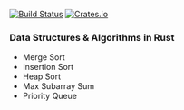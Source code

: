 [![Build Status](https://travis-ci.org/joelpalmer/dsa.svg?branch=master)](https://travis-ci.org/joelpalmer/dsa)
[![Crates.io](https://img.shields.io/crates/v/dsar.svg)](https://crates.io/crates/dsar)
### Data Structures & Algorithms in Rust

*   Merge Sort
*   Insertion Sort
*   Heap Sort
*   Max Subarray Sum
*   Priority Queue